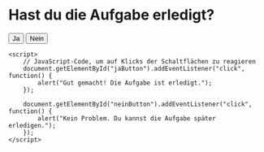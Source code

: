 
<!DOCTYPE html>
<html>
<head>
    <title>Frage: Hast du die Aufgabe erledigt?</title>
</head>
<body>
    <h1>Hast du die Aufgabe erledigt?</h1>
    <button id="jaButton">Ja</button>
    <button id="neinButton">Nein</button>

    <script>
        // JavaScript-Code, um auf Klicks der Schaltflächen zu reagieren
        document.getElementById("jaButton").addEventListener("click", function() {
            alert("Gut gemacht! Die Aufgabe ist erledigt.");
        });

        document.getElementById("neinButton").addEventListener("click", function() {
            alert("Kein Problem. Du kannst die Aufgabe später erledigen.");
        });
    </script>
</body>
</html>
